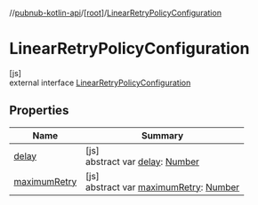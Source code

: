//[pubnub-kotlin-api](../../../index.md)/[[root]](../index.md)/[LinearRetryPolicyConfiguration](index.md)

# LinearRetryPolicyConfiguration

[js]\
external interface [LinearRetryPolicyConfiguration](index.md)

## Properties

| Name | Summary |
|---|---|
| [delay](delay.md) | [js]<br>abstract var [delay](delay.md): [Number](https://kotlinlang.org/api/core/kotlin-stdlib/kotlin/-number/index.html) |
| [maximumRetry](maximum-retry.md) | [js]<br>abstract var [maximumRetry](maximum-retry.md): [Number](https://kotlinlang.org/api/core/kotlin-stdlib/kotlin/-number/index.html) |
